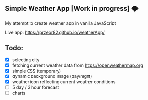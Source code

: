 ## Simple Weather App [Work in progress] 🌩️

My attempt to create weather app in vanilla JavaScript

Live app: https://przeor82.github.io/weatherApp/

## Todo:

- [x] selecting city
- [x] fetching current weather data from https://openweathermap.org
- [x] simple CSS (temporary)
- [x] dynamic background image (day/night)
- [x] weather icon reflecting current weather conditions
- [ ] 5 day / 3 hour forecast
- [ ] charts
